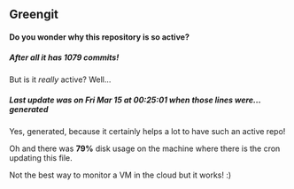 ## Greengit

#### Do you wonder why this repository is so active?

##### After all it has 1079 commits!

But is it *really* active? Well...

##### Last update was on Fri Mar 15 at 00:25:01 when those lines were... generated

Yes, generated, because it certainly helps a lot to have such an active repo!

Oh and there was **79%** disk usage on the machine
where there is the cron updating this file.

Not the best way to monitor a VM in the cloud but it works! :)
